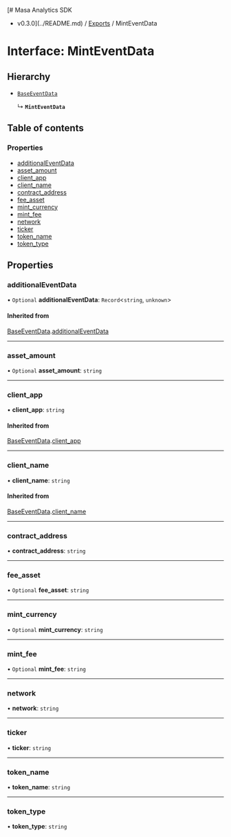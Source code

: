 [# Masa Analytics SDK
 - v0.3.0](../README.md) / [Exports](../modules.md) / MintEventData

# Interface: MintEventData

## Hierarchy

- [`BaseEventData`](BaseEventData.md)

  ↳ **`MintEventData`**

## Table of contents

### Properties

- [additionalEventData](MintEventData.md#additionaleventdata)
- [asset\_amount](MintEventData.md#asset_amount)
- [client\_app](MintEventData.md#client_app)
- [client\_name](MintEventData.md#client_name)
- [contract\_address](MintEventData.md#contract_address)
- [fee\_asset](MintEventData.md#fee_asset)
- [mint\_currency](MintEventData.md#mint_currency)
- [mint\_fee](MintEventData.md#mint_fee)
- [network](MintEventData.md#network)
- [ticker](MintEventData.md#ticker)
- [token\_name](MintEventData.md#token_name)
- [token\_type](MintEventData.md#token_type)

## Properties

### additionalEventData

• `Optional` **additionalEventData**: `Record`\<`string`, `unknown`\>

#### Inherited from

[BaseEventData](BaseEventData.md).[additionalEventData](BaseEventData.md#additionaleventdata)

___

### asset\_amount

• `Optional` **asset\_amount**: `string`

___

### client\_app

• **client\_app**: `string`

#### Inherited from

[BaseEventData](BaseEventData.md).[client_app](BaseEventData.md#client_app)

___

### client\_name

• **client\_name**: `string`

#### Inherited from

[BaseEventData](BaseEventData.md).[client_name](BaseEventData.md#client_name)

___

### contract\_address

• **contract\_address**: `string`

___

### fee\_asset

• `Optional` **fee\_asset**: `string`

___

### mint\_currency

• `Optional` **mint\_currency**: `string`

___

### mint\_fee

• `Optional` **mint\_fee**: `string`

___

### network

• **network**: `string`

___

### ticker

• **ticker**: `string`

___

### token\_name

• **token\_name**: `string`

___

### token\_type

• **token\_type**: `string`

